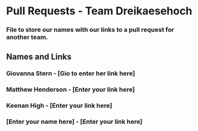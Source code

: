 # Pull Requests - Team Dreikaesehoch
### File to store our names with our links to a pull request for another team.
## Names and Links
### Giovanna Stern - [Gio to enter her link here]
### Matthew Henderson - [Enter your link here]
### Keenan High - [Enter your link here]
### [Enter your name here] - [Enter your link here]
